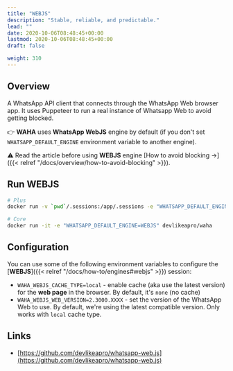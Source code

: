 ```yaml
---
title: "WEBJS"
description: "Stable, reliable, and predictable."
lead: ""
date: 2020-10-06T08:48:45+00:00
lastmod: 2020-10-06T08:48:45+00:00
draft: false

weight: 310
---
```


## Overview

A WhatsApp API client that connects through the WhatsApp Web browser app.
It uses Puppeteer to run a real instance of Whatsapp Web to avoid getting blocked.

👉 **WAHA** uses **WhatsApp WebJS** engine by default (if you don't set `WHATSAPP_DEFAULT_ENGINE` environment variable to
another engine).

⚠ Read the article before using **WEBJS** engine
[How to avoid blocking ->]({{< relref "/docs/overview/how-to-avoid-blocking" >}}).

## Run WEBJS

```bash
# Plus
docker run -v `pwd`/.sessions:/app/.sessions -e "WHATSAPP_DEFAULT_ENGINE=WEBJS" devlikeapro/waha-plus

# Core
docker run -it -e "WHATSAPP_DEFAULT_ENGINE=WEBJS" devlikeapro/waha
```

## Configuration
You can use some of the following environment variables to configure the [**WEBJS**]({{< relref "/docs/how-to/engines#webjs" >}}) session:
- `WAHA_WEBJS_CACHE_TYPE=local` - enable cache (aka use the latest version) for the **web page** in the browser. By default, it's `none` (no cache)
- `WAHA_WEBJS_WEB_VERSION=2.3000.XXXX` - set the version of the WhatsApp Web to use. By default, we're using the latest compatible version. Only works with `local` cache type.

## Links

- [https://github.com/devlikeapro/whatsapp-web.js](https://github.com/devlikeapro/whatsapp-web.js)
